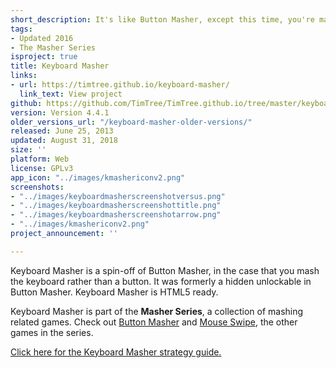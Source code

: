 ```yaml
---
short_description: It's like Button Masher, except this time, you're mashing the keyboard!
tags:
- Updated 2016
- The Masher Series
isproject: true
title: Keyboard Masher
links:
- url: https://timtree.github.io/keyboard-masher/
  link_text: View project
github: https://github.com/TimTree/TimTree.github.io/tree/master/keyboard-masher
version: Version 4.4.1
older_versions_url: "/keyboard-masher-older-versions/"
released: June 25, 2013
updated: August 31, 2018
size: ''
platform: Web
license: GPLv3
app_icon: "../images/kmashericonv2.png"
screenshots:
- "../images/keyboardmasherscreenshotversus.png"
- "../images/keyboardmasherscreenshottitle.png"
- "../images/keyboardmasherscreenshotarrow.png"
- "../images/kmashericonv2.png"
project_announcement: ''

---
```

Keyboard Masher is a spin-off of Button Masher, in the case that you mash the keyboard rather than a button. It was formerly a hidden unlockable in Button Masher. Keyboard Masher is HTML5 ready.

Keyboard Masher is part of the **Masher Series**, a collection of mashing related games. Check out [Button Masher](/button-masher/) and [Mouse Swipe](/mouse-swipe/), the other games in the series.

[Click here for the Keyboard Masher strategy guide.](/blog/the-keyboard-masher-strategy-guide/)